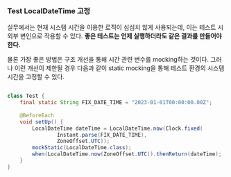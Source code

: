 ### Test LocalDateTime 고정

실무에서는 현재 시스템 시간을 이용한 로직이 심심치 않게 사용되는데, 이는 테스트 시 외부 변인으로 작용할 수 있다. **좋은 테스트는 언제 실행하더라도 같은 결과를 만들어야 한다.**

물론 가장 좋은 방법은 구조 개선을 통해 시간 관련 변수를 mocking하는 것이다. 그러나 이런 개선이 제한될 경우 다음과 같이 static mocking을 통해 테스트 환경의 시스템 시간을 고정할 수 있다.

```java

class Test {
	final static String FIX_DATE_TIME = "2023-01-01T00:00:00.00Z";
	
	@BeforeEach
	void setUp() {
		LocalDateTime dateTime = LocalDateTime.now(Clock.fixed(
				Instant.parse(FIX_DATE_TIME),
				ZoneOffset.UTC));
		mockStatic(LocalDateTime.class);
		when(LocalDateTime.now(ZoneOffset.UTC)).thenReturn(dateTime);
	}
}
```